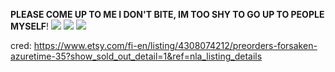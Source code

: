 
**PLEASE COME UP TO ME I DON'T BITE, IM TOO SHY TO GO UP TO PEOPLE MYSELF**!
![](https://files.catbox.moe/08wk2j.png)
![](https://files.catbox.moe/fg68ie.webp)
![](https://files.catbox.moe/xxfwfg.png)






cred: https://www.etsy.com/fi-en/listing/4308074212/preorders-forsaken-azuretime-35?show_sold_out_detail=1&ref=nla_listing_details
